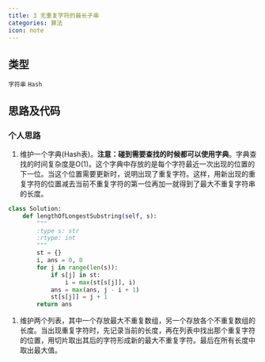 ```yaml
---
title: 3 无重复字符的最长子串
categories: 算法
icon: note
---
```


## 类型

`字符串` `Hash`

## 思路及代码

### 个人思路

1. 维护一个字典(Hash表)。**注意：碰到需要查找的时候都可以使用字典**。字典查找的时间复杂度是O(1)。这个字典中存放的是每个字符最近一次出现的位置的下一位。当这个位置需要更新时，说明出现了重复字符。这样，用新出现的重复字符的位置减去当前不重复字符的第一位再加一就得到了最大不重复字符串的长度。

```python
class Solution:
    def lengthOfLongestSubstring(self, s):
        """
        :type s: str
        :rtype: int
        """
        st = {}
        i, ans = 0, 0
        for j in range(len(s)):
            if s[j] in st:
                i = max(st[s[j]], i)
            ans = max(ans, j - i + 1)
            st[s[j]] = j + 1
        return ans
```

1. 维护两个列表，其中一个存放最大不重复数组，另一个存放各个不重复数组的长度。当出现重复字符时，先记录当前的长度，再在列表中找出那个重复字符的位置，用切片取出其后的字符形成新的最大不重复字符。最后在所有长度中取出最大值。